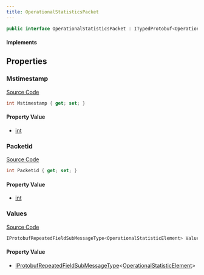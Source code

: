 ```yaml
---
title: OperationalStatisticsPacket
---
```


```csharp
public interface OperationalStatisticsPacket : ITypedProtobuf<OperationalStatisticsPacket>, INativeHandle
```

#### Implements

## Properties

### Mstimestamp

[Source Code](https://github.com/swiftly-solution/swiftlys2/blob/main/managed/src/SwiftlyS2.Generated/Protobufs/Interfaces/OperationalStatisticsPacket.cs#L16)

```csharp
int Mstimestamp { get; set; }
```

#### Property Value

- [int](https://learn.microsoft.com/dotnet/api/system.int32)

### Packetid

[Source Code](https://github.com/swiftly-solution/swiftlys2/blob/main/managed/src/SwiftlyS2.Generated/Protobufs/Interfaces/OperationalStatisticsPacket.cs#L13)

```csharp
int Packetid { get; set; }
```

#### Property Value

- [int](https://learn.microsoft.com/dotnet/api/system.int32)

### Values

[Source Code](https://github.com/swiftly-solution/swiftlys2/blob/main/managed/src/SwiftlyS2.Generated/Protobufs/Interfaces/OperationalStatisticsPacket.cs#L19)

```csharp
IProtobufRepeatedFieldSubMessageType<OperationalStatisticElement> Values { get; }
```

#### Property Value

- [IProtobufRepeatedFieldSubMessageType](/docs/api/shared/netmessages/iprotobufrepeatedfieldsubmessagetype-1)<[OperationalStatisticElement](/docs/api/shared/protobufdefinitions/operationalstatisticelement)>

